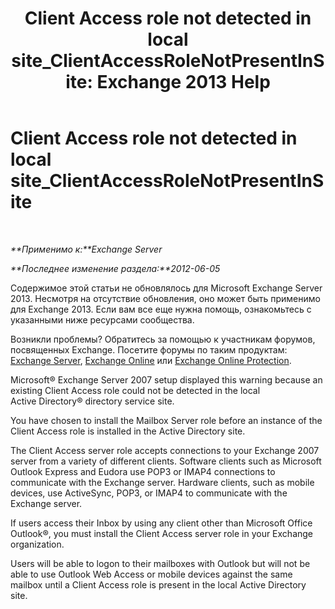 ﻿---
title: 'Client Access role not detected in local site_ClientAccessRoleNotPresentInSite: Exchange 2013 Help'
TOCTitle: Client Access role not detected in local site_ClientAccessRoleNotPresentInSite
ms:assetid: b5bfc6af-9c55-46c0-a293-6078b64e87dd
ms:mtpsurl: https://technet.microsoft.com/ru-ru/library/ms.exch.setupreadiness.clientaccessrolenotpresentinsite(v=EXCHG.150)
ms:contentKeyID: 50488915
ms.date: 04/30/2018
mtps_version: v=EXCHG.150
ms.translationtype: HT
---

# Client Access role not detected in local site\_ClientAccessRoleNotPresentInSite

 

_**Применимо к:**Exchange Server_

_**Последнее изменение раздела:**2012-06-05_

Содержимое этой статьи не обновлялось для Microsoft Exchange Server 2013. Несмотря на отсутствие обновления, оно может быть применимо для Exchange 2013. Если вам все еще нужна помощь, ознакомьтесь с указанными ниже ресурсами сообщества.

Возникли проблемы? Обратитесь за помощью к участникам форумов, посвященных Exchange. Посетите форумы по таким продуктам: [Exchange Server](https://go.microsoft.com/fwlink/p/?linkid=60612), [Exchange Online](https://go.microsoft.com/fwlink/p/?linkid=267542) или [Exchange Online Protection](https://go.microsoft.com/fwlink/p/?linkid=285351).

Microsoft® Exchange Server 2007 setup displayed this warning because an existing Client Access role could not be detected in the local Active Directory® directory service site.

You have chosen to install the Mailbox Server role before an instance of the Client Access role is installed in the Active Directory site.

The Client Access server role accepts connections to your Exchange 2007 server from a variety of different clients. Software clients such as Microsoft Outlook Express and Eudora use POP3 or IMAP4 connections to communicate with the Exchange server. Hardware clients, such as mobile devices, use ActiveSync, POP3, or IMAP4 to communicate with the Exchange server.

If users access their Inbox by using any client other than Microsoft Office Outlook®, you must install the Client Access server role in your Exchange organization.

Users will be able to logon to their mailboxes with Outlook but will not be able to use Outlook Web Access or mobile devices against the same mailbox until a Client Access role is present in the local Active Directory site.

